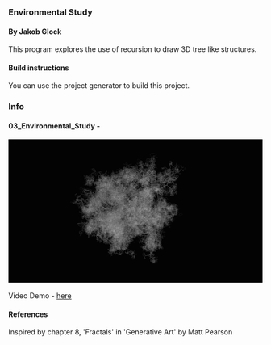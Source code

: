 ### Environmental Study
#### By Jakob Glock

This program explores the use of recursion to draw 3D tree like structures.

#### Build instructions

You can use the project generator to build this project.

### Info

#### 03_Environmental_Study -

![Environmental Image](/06_Sample_Images/2.png)

Video Demo - [here](https://www.youtube.com/watch?v=oGWQFAbbyvY)

#### References

Inspired by chapter 8, 'Fractals' in 'Generative Art' by Matt Pearson
